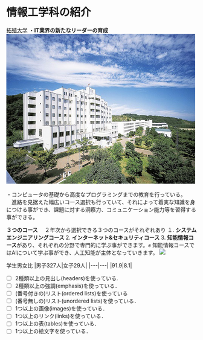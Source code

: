 # 情報工学科の紹介
<!-- Markdown記法を使って学科の紹介ページを作る -->
[拓殖大学](http://www.takushoku-u.ac.jp "Takushoku University")
・**IT業界の新たなリーダーの育成**　![Takushoku University](hachioji.jpg "八王子国際キャンパス")
　

・コンピュータの基礎から高度なプログラミングまでの教育を行っている。
　進路を見据えた幅広いコース選択も行っていて、それによって着実な知識を身につける事ができ、課題に対する洞察力、コミュニケーション能力等を習得する事ができる。



**３つのコース**
　２年次から選択できる３つのコースがそれぞれあり
１. **システムエンジニアリングコース**
2. **インターネット&セキュリティコース**
3. **知能情報コース**があり、それぞれの分野で専門的に学ぶ事ができます。✊
知能情報コースではAIについて学ぶ事ができ、人工知能が主体となっていきます。
![](https://feng.takushoku-u.ac.jp/albums/abm00014681.jpg)



学生男女比
|男子327人|女子29人|
|---|---|
|91.9|8.1|

<!-- この部分より上に記述を追加して下のチェックボックスで確認する -->
- [ ] 2種類以上の見出し(headers)を使っている.
- [ ] 2種類以上の強調(emphasis)を使っている．
- [ ] (番号付きの)リスト(ordered lists)を使っている
- [ ] (番号無しの)リスト(unordered lists)を使っている．
- [ ] 1つ以上の画像(images)を使っている．
- [ ] 1つ以上のリンク(links)を使っている．
- [ ] 1つ以上の表(tables)を使っている．
- [ ] 1つ以上の絵文字を使っている．
